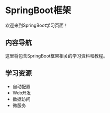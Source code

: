 # SpringBoot框架

欢迎来到SpringBoot学习页面！

## 内容导航

这里将包含SpringBoot框架相关的学习资料和教程。

## 学习资源

- 自动配置
- Web开发
- 数据访问
- 微服务
